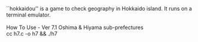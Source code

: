 ``hokkaidou'' is a game to check geography in Hokkaido island. It runs on a <BR>
terminal emulator.<BR>
<BR>
How To Use - Ver 7.1 Oshima & Hiyama sub-prefectures<BR>
cc h7.c -o h7 && ./h7





